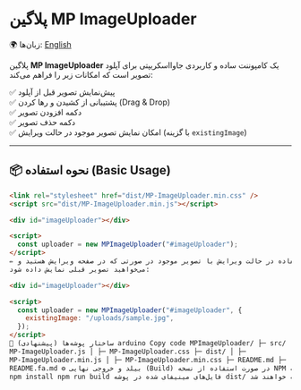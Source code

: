 # پلاگین MP ImageUploader

🌍 زبان‌ها: [English](./README.md)

پلاگین **MP ImageUploader** یک کامپوننت ساده و کاربردی جاوااسکریپتی برای آپلود تصویر است که امکانات زیر را فراهم می‌کند:

✅ پیش‌نمایش تصویر قبل از آپلود  
✅ پشتیبانی از کشیدن و رها کردن (Drag & Drop)  
✅ دکمه افزودن تصویر  
✅ دکمه حذف تصویر  
✅ امکان نمایش تصویر موجود در حالت ویرایش (با گزینه `existingImage`)

---

## 📦 نحوه استفاده (Basic Usage)

```html
<link rel="stylesheet" href="dist/MP-ImageUploader.min.css" />
<script src="dist/MP-ImageUploader.min.js"></script>

<div id="imageUploader"></div>

<script>
  const uploader = new MPImageUploader("#imageUploader");
</script>
✏️ استفاده در حالت ویرایش با تصویر موجود در صورتی که در صفحه ویرایش هستید و
می‌خواهید تصویر قبلی نمایش داده شود:

<div id="imageUploader"></div>

<script>
  const uploader = new MPImageUploader("#imageUploader", {
    existingImage: "/uploads/sample.jpg",
  });
</script>
📁 ساختار پوشه‌ها (پیشنهادی) arduino Copy code MPImageUploader/ ├─ src/ │ ├─
MP-ImageUploader.js │ ├─ MP-ImageUploader.css ├─ dist/ │ ├─
MP-ImageUploader.min.js │ ├─ MP-ImageUploader.min.css ├─ README.md ├─
README.fa.md ⚙️ بیلد و خروجی نهایی (Build) در صورت استفاده از نسخه NPM و توسعه:
npm install npm run build فایل‌های مینیفای شده در پوشه dist/ ساخته خواهند شد.
```
